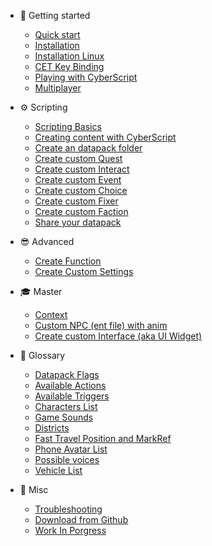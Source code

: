 - 📕 Getting started

  - [Quick start](quickstart.md)
  - [Installation](installation.md)
  - [Installation Linux](installation-linux.md)
  - [CET Key Binding](cet-key-binding.md)
  - [Playing with CyberScript](playing-with-cyberscript.md)
  - [Multiplayer](multiplayer.md)

- ⚙️ Scripting
  
  - [Scripting Basics](scripting-basics.md)
  - [Creating content with CyberScript](creating-content-with-cyberscript.md)
  - [Create an datapack folder](create-an-datapack-folder.md)
  - [Create custom Quest](create-custom-quest.md)
  - [Create custom Interact](create-custom-interact.md)
  - [Create custom Event](create-custom-event.md)
  - [Create custom Choice](create-custom-choice.md)
  - [Create custom Fixer](create-custom-fixer.md)
  - [Create custom Faction](create-custom-faction.md)
  - [Share your datapack](share-your-datapack.md)

- 😎 Advanced

  - [Create Function](create-function.md)
  - [Create Custom Settings](create-custom-settings.md)

- 🎓 Master

  - [Context](context.md)
  - [Custom NPC (ent file) with anim](custom-npc.md)
  - [Create custom Interface (aka UI Widget)](create-custom-interface.md)

- 📖 Glossary
  
  - [Datapack Flags](datapack-flag.md)
  - [Available Actions](https://github.com/donk7413/cybermod_release_repository/blob/main/quest_mod/data/db/actiontemplate.json)
  - [Available Triggers](https://github.com/donk7413/cybermod_release_repository/blob/main/quest_mod/data/db/triggertemplate.json)
  - [Characters List](https://github.com/donk7413/cybermod_release_repository/blob/main/quest_mod/data/db/CharacterTable.xlsx?raw=true)
  - [Game Sounds](https://github.com/donk7413/cybermod_release_repository/blob/main/quest_mod/data/db/gamesounds.json)
  - [Districts](districts.md)
  - [Fast Travel Position and MarkRef](fasttravel-position.md)
  - [Phone Avatar List](phone-avatar-list.md)
  - [Possible voices](possible-voices.md)
  - [Vehicle List](vehicle-list.md)

- 🤖 Misc
  - [Troubleshooting](troubleshooting.md)
  - [Download from Github](download-from-github.md)
  - [Work In Porgress](work-in-progress.md)
